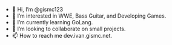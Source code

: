 - 👋 Hi, I’m @gismc123
- 👀 I’m interested in WWE, Bass Guitar, and Developing Games.
- 🌱 I’m currently learning GoLang.
- 💞️ I’m looking to collaborate on small projects. 
- 📫 How to reach me dev.ivan.gismc.net.

<!---
gismc123/gismc123 is a ✨ special ✨ repository because its `README.md` (this file) appears on your GitHub profile.
You can click the Preview link to take a look at your changes.
--->
